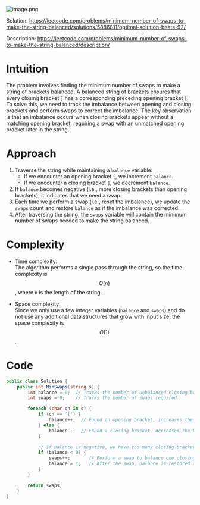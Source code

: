 ![image.png](https://assets.leetcode.com/users/images/368380d7-4daf-4e4b-85bb-3df627247422_1728396851.638084.png)

Solution: https://leetcode.com/problems/minimum-number-of-swaps-to-make-the-string-balanced/solutions/5886811/optimal-solution-beats-92/

Description: https://leetcode.com/problems/minimum-number-of-swaps-to-make-the-string-balanced/description/

# Intuition
The problem involves finding the minimum number of swaps to make a string of brackets balanced. A balanced string of brackets ensures that every closing bracket `]` has a corresponding preceding opening bracket `[`. To solve this, we need to track the imbalance between opening and closing brackets and perform swaps to correct the imbalance. The key observation is that an imbalance occurs when closing brackets appear without a matching opening bracket, requiring a swap with an unmatched opening bracket later in the string.

# Approach
1. Traverse the string while maintaining a `balance` variable:
   - If we encounter an opening bracket `[`, we increment `balance`.
   - If we encounter a closing bracket `]`, we decrement `balance`.
2. If `balance` becomes negative (i.e., more closing brackets than opening brackets), it indicates that we need a swap.
3. Each time we perform a swap (i.e., reset the imbalance), we update the `swaps` count and restore `balance` as if the imbalance was corrected.
4. After traversing the string, the `swaps` variable will contain the minimum number of swaps needed to make the string balanced.

# Complexity
- Time complexity:  
  The algorithm performs a single pass through the string, so the time complexity is $$O(n)$$, where `n` is the length of the string.

- Space complexity:  
  Since we only use a few integer variables (`balance` and `swaps`) and do not use any additional data structures that grow with input size, the space complexity is $$O(1)$$.


# Code
```csharp []
public class Solution {
    public int MinSwaps(string s) {
        int balance = 0;  // Tracks the number of unbalanced closing brackets
        int swaps = 0;    // Tracks the number of swaps required

        foreach (char ch in s) {
            if (ch == '[') {
                balance++;  // Found an opening bracket, increases the balance
            } else {
                balance--;  // Found a closing bracket, decreases the balance
            }

            // If balance is negative, we have too many closing brackets at this point
            if (balance < 0) {
                swaps++;       // Perform a swap to balance one closing bracket
                balance = 1;   // After the swap, balance is restored as if we had an opening bracket
            }
        }

        return swaps;
    }
}

```
